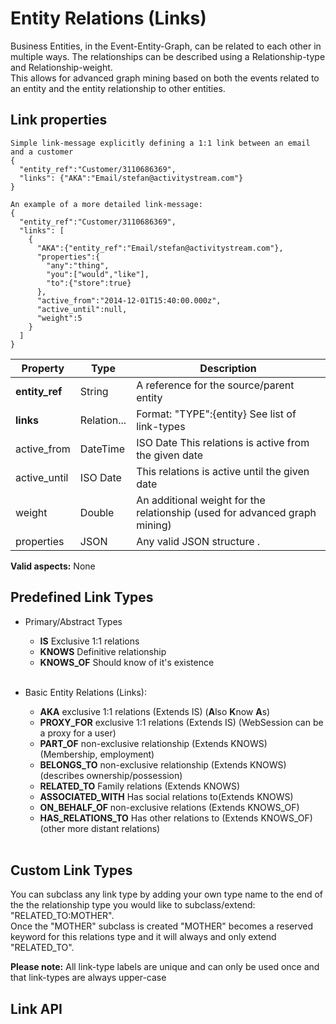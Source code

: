 # Entity Relations (Links)
Business Entities, in the Event-Entity-Graph, can be related to each other in multiple ways. The relationships can be described using a Relationship-type and Relationship-weight.
</br>This allows for advanced graph mining based on both the events related to an entity and the entity relationship to other entities.

## Link properties
```shell
Simple link-message explicitly defining a 1:1 link between an email and a customer
{
  "entity_ref":"Customer/3110686369",
  "links": {"AKA":"Email/stefan@activitystream.com"}
}

An example of a more detailed link-message:
{
  "entity_ref":"Customer/3110686369",
  "links": [
    {
      "AKA":{"entity_ref":"Email/stefan@activitystream.com"},
      "properties":{
        "any":"thing",
        "you":["would","like"],
        "to":{"store":true}
      },
      "active_from":"2014-12-01T15:40:00.000z",
      "active_until":null,
      "weight":5
    }
  ]
}
```

Property | Type | Description
-------- | ---- | -----------
**entity_ref**|String|A reference for the source/parent entity 
**links**|Relation...|Format: "TYPE":{entity} See list of link-types
active_from | DateTime | ISO Date This relations is active from the given date
active_until | ISO Date | This relations is active until the given date 
weight | Double | An additional weight for the relationship (used for advanced graph mining)
properties | JSON | Any valid JSON structure .

**Valid aspects:** None

## Predefined Link Types
* Primary/Abstract  Types
  * **IS**		 		    Exclusive 1:1 relations
  * **KNOWS**				Definitive relationship
  * **KNOWS_OF**			Should know of it's existence
</br></br>

* Basic Entity Relations (Links):
  * **AKA**                 exclusive 1:1 relations (Extends IS) (**A**lso **K**now **A**s)
  * **PROXY_FOR**          	exclusive 1:1 relations (Extends IS) (WebSession can be a proxy for a user)
  * **PART_OF**  			non-exclusive relationship (Extends KNOWS) (Membership, employment)
  * **BELONGS_TO**			non-exclusive relationship (Extends KNOWS) (describes ownership/possession)
  * **RELATED_TO**			Family relations (Extends KNOWS)
  * **ASSOCIATED_WITH**		Has social relations to(Extends KNOWS)
  * **ON_BEHALF_OF**		non-exclusive relations (Extends KNOWS_OF)
  * **HAS_RELATIONS_TO**	Has other relations to (Extends KNOWS_OF) (other more distant relations)
</br></br>

## Custom Link Types
You can subclass any link type by adding your own type name to the end of the the relationship type you would like to subclass/extend: "RELATED_TO:MOTHER".
</br>Once the "MOTHER" subclass is created "MOTHER" becomes a reserved keyword for this relations type and it will always and only extend "RELATED_TO".

**Please note:** All link-type labels are unique and can only be used once and that link-types are always upper-case

## Link API

